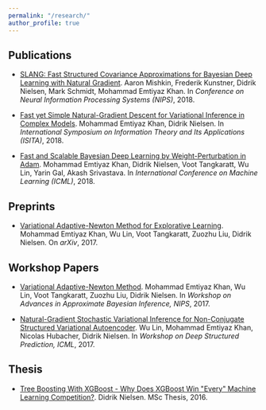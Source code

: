 ```yaml
---
permalink: "/research/"
author_profile: true
---
```


## Publications

* [SLANG: Fast Structured Covariance Approximations for Bayesian Deep Learning with Natural Gradient](https://arxiv.org/abs/1811.04504). Aaron Mishkin, Frederik Kunstner, Didrik Nielsen, Mark Schmidt, Mohammad Emtiyaz Khan. In *Conference on Neural Information Processing Systems (NIPS)*, 2018.

* [Fast yet Simple Natural-Gradient Descent for Variational Inference in Complex Models](https://arxiv.org/abs/1807.04489). Mohammad Emtiyaz Khan, Didrik Nielsen. In *International Symposium on Information Theory and Its Applications (ISITA)*, 2018.

* [Fast and Scalable Bayesian Deep Learning by Weight-Perturbation in Adam](https://arxiv.org/abs/1806.04854). Mohammad Emtiyaz Khan, Didrik Nielsen, Voot Tangkaratt, Wu Lin, Yarin Gal, Akash Srivastava. In *International Conference on Machine Learning (ICML)*, 2018.

## Preprints

* [Variational Adaptive-Newton Method for Explorative Learning](https://arxiv.org/abs/1711.05560). Mohammad Emtiyaz Khan, Wu Lin, Voot Tangkaratt, Zuozhu Liu, Didrik Nielsen. On *arXiv*, 2017.

## Workshop Papers

* [Variational Adaptive-Newton Method](http://approximateinference.org/2017/accepted/KhanEtAl2017.pdf). Mohammad Emtiyaz Khan, Wu Lin, Voot Tangkaratt, Zuozhu Liu, Didrik Nielsen. In *Workshop on Advances in Approximate Bayesian Inference, NIPS*, 2017.

* [Natural-Gradient Stochastic Variational Inference for Non-Conjugate
Structured Variational Autoencoder](https://deepstruct.github.io/ICML17/1stDeepStructWS_paper_10.pdf). Wu Lin, Mohammad Emtiyaz Khan, Nicolas Hubacher, Didrik Nielsen. In *Workshop on Deep Structured Prediction, ICML*, 2017.


## Thesis

* [Tree Boosting With XGBoost - Why Does XGBoost Win "Every" Machine Learning Competition?](https://ntnuopen.ntnu.no/ntnu-xmlui/bitstream/handle/11250/2433761/16128_FULLTEXT.pdf). Didrik Nielsen. MSc Thesis, 2016.
